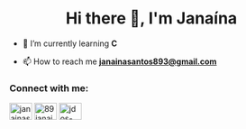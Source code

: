 <h1 align="center">Hi there 👋, I'm Janaína</h1>

- 🌱 I’m currently learning **C**

- 📫 How to reach me **janainasantos893@gmail.com**

<h3 align="left">Connect with me:</h3>
<p align="left">
<a href="https://linkedin.com/in/janainasantos89" target="blank"><img align="center" src="https://cdn.jsdelivr.net/npm/simple-icons@3.0.1/icons/linkedin.svg" alt="janainasantos89" height="30" width="40" /></a>
<a href="https://instagram.com/89janaina" target="blank"><img align="center" src="https://cdn.jsdelivr.net/npm/simple-icons@3.0.1/icons/instagram.svg" alt="89janaina" height="30" width="40" /></a>
<a href="https://discord.gg/jdos-san#7934" target="blank"><img align="center" src="https://cdn.jsdelivr.net/npm/simple-icons@3.0.1/icons/discord.svg" alt="jdos-san#7934" height="30" width="40" /></a>
</p>


<!--
**89janaina/89janaina** is a ✨ _special_ ✨ repository because its `README.md` (this file) appears on your GitHub profile.

Here are some ideas to get you started:

- 🔭 I’m currently working on ...
- 🌱 I’m currently learning ...
- 👯 I’m looking to collaborate on ...
- 🤔 I’m looking for help with ...
- 💬 Ask me about ...
- 📫 How to reach me: ...
- 😄 Pronouns: ...
- ⚡ Fun fact: ...
-->
